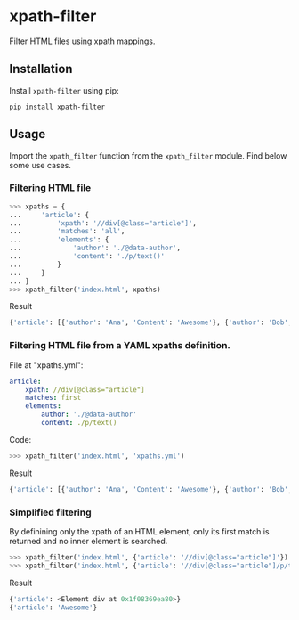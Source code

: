 # xpath-filter

Filter HTML files using xpath mappings.

## Installation

Install `xpath-filter` using pip:

```shell
pip install xpath-filter
```

## Usage

Import the `xpath_filter` function from the `xpath_filter` module. Find below
some use cases.

### Filtering HTML file

```python
>>> xpaths = {
...     'article': {
...         'xpath': '//div[@class="article"]',
...         'matches': 'all',
...         'elements': {
...             'author': './@data-author',
...             'content': './p/text()'
...         }
...     }
... }
>>> xpath_filter('index.html', xpaths)
```

Result

```python
{'article': [{'author': 'Ana', 'Content': 'Awesome'}, {'author': 'Bob', 'Content': 'Bad'}]}
```

### Filtering HTML file from a YAML xpaths definition.

File at "xpaths.yml":

```yml
article:
    xpath: //div[@class="article"]
    matches: first
    elements:
        author: './@data-author'
        content: ./p/text()
```

Code:

```python
>>> xpath_filter('index.html', 'xpaths.yml')
```

Result

```python
{'article': [{'author': 'Ana', 'Content': 'Awesome'}, {'author': 'Bob', 'Content': 'Bad'}]}
```

### Simplified filtering

By definining only the xpath of an HTML element, only its first match is returned and no inner element is searched.

```python
>>> xpath_filter('index.html', {'article': '//div[@class="article"]'})
>>> xpath_filter('index.html', {'article': '//div[@class="article"]/p/text()'})
```

Result

```python
{'article': <Element div at 0x1f08369ea80>}
{'article': 'Awesome'}
```
